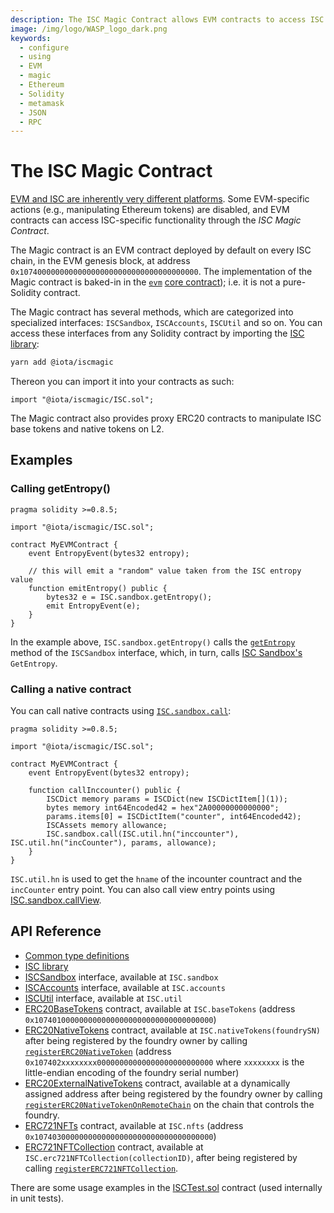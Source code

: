 ```yaml
---
description: The ISC Magic Contract allows EVM contracts to access ISC functionality.
image: /img/logo/WASP_logo_dark.png
keywords:
  - configure
  - using
  - EVM
  - magic
  - Ethereum
  - Solidity
  - metamask
  - JSON
  - RPC
---
```


# The ISC Magic Contract

[EVM and ISC are inherently very different platforms](compatibility.md).
Some EVM-specific actions (e.g., manipulating Ethereum tokens) are disabled, and EVM contracts can access ISC-specific
functionality through the _ISC Magic Contract_.

The Magic contract is an EVM contract deployed by default on every ISC chain, in the EVM genesis block, at
address `0x1074000000000000000000000000000000000000`.
The implementation of the Magic contract is baked-in in
the [`evm`](../core_concepts/core_contracts/evm.md) [core contract](../core_concepts/core_contracts/overview.md));
i.e. it is not a pure-Solidity contract.

The Magic contract has several methods, which are categorized into specialized
interfaces: `ISCSandbox`, `ISCAccounts`, `ISCUtil` and so on.
You can access these interfaces from any Solidity contract by importing
the [ISC library](https://www.npmjs.com/package/@iota/iscmagic):

```sh
yarn add @iota/iscmagic
```

Thereon you can import it into your contracts as such:

```solidity
import "@iota/iscmagic/ISC.sol";
```

The Magic contract also provides proxy ERC20 contracts to manipulate ISC base
tokens and native tokens on L2.

## Examples

### Calling getEntropy()

```solidity
pragma solidity >=0.8.5;

import "@iota/iscmagic/ISC.sol";

contract MyEVMContract {
    event EntropyEvent(bytes32 entropy);

    // this will emit a "random" value taken from the ISC entropy value
    function emitEntropy() public {
        bytes32 e = ISC.sandbox.getEntropy();
        emit EntropyEvent(e);
    }
}
```

In the example above, `ISC.sandbox.getEntropy()` calls the
[`getEntropy`](https://github.com/iotaledger/wasp/blob/develop/packages/vm/core/evm/iscmagic/ISCSandbox.sol#L20)
method of the `ISCSandbox` interface, which, in turn,
calls [ISC Sandbox's](../core_concepts/sandbox.md) `GetEntropy`.

### Calling a native contract

You can call native contracts using [`ISC.sandbox.call`](https://github.com/iotaledger/wasp/blob/develop/packages/vm/core/evm/iscmagic/ISCSandbox.sol#L56):

```solidity
pragma solidity >=0.8.5;

import "@iota/iscmagic/ISC.sol";

contract MyEVMContract {
    event EntropyEvent(bytes32 entropy);

    function callInccounter() public {
        ISCDict memory params = ISCDict(new ISCDictItem[](1));
        bytes memory int64Encoded42 = hex"2A00000000000000";
        params.items[0] = ISCDictItem("counter", int64Encoded42);
        ISCAssets memory allowance;
        ISC.sandbox.call(ISC.util.hn("inccounter"), ISC.util.hn("incCounter"), params, allowance);
    }
}
```

`ISC.util.hn` is used to get the `hname` of the incounter countract and the
`incCounter` entry point. You can also call view entry points using
[ISC.sandbox.callView](https://github.com/iotaledger/wasp/blob/develop/packages/vm/core/evm/iscmagic/ISCSandbox.sol#L59).

## API Reference

- [Common type definitions](https://github.com/iotaledger/wasp/blob/develop/packages/vm/core/evm/iscmagic/ISCTypes.sol)
- [ISC library](https://github.com/iotaledger/wasp/blob/develop/packages/vm/core/evm/iscmagic/ISC.sol)
- [ISCSandbox](https://github.com/iotaledger/wasp/blob/develop/packages/vm/core/evm/iscmagic/ISCSandbox.sol)
  interface, available at `ISC.sandbox`
- [ISCAccounts](https://github.com/iotaledger/wasp/blob/develop/packages/vm/core/evm/iscmagic/ISCAccounts.sol)
  interface, available at `ISC.accounts`
- [ISCUtil](https://github.com/iotaledger/wasp/blob/develop/packages/vm/core/evm/iscmagic/ISCUtil.sol)
  interface, available at `ISC.util`
- [ERC20BaseTokens](https://github.com/iotaledger/wasp/blob/develop/packages/vm/core/evm/iscmagic/ERC20BaseTokens.sol)
  contract, available at `ISC.baseTokens`
  (address `0x1074010000000000000000000000000000000000`)
- [ERC20NativeTokens](https://github.com/iotaledger/wasp/blob/develop/packages/vm/core/evm/iscmagic/ERC20NativeTokens.sol)
  contract, available at `ISC.nativeTokens(foundrySN)` after being registered
  by the foundry owner by calling
  [`registerERC20NativeToken`](../core_concepts/core_contracts/evm.md#registerERC20NativeToken)
  (address `0x107402xxxxxxxx00000000000000000000000000` where `xxxxxxxx` is the
  little-endian encoding of the foundry serial number)
- [ERC20ExternalNativeTokens](https://github.com/iotaledger/wasp/blob/develop/packages/vm/core/evm/iscmagic/ERC20ExternalNativeTokens.sol)
  contract, available at a dynamically assigned address after being registered
  by the foundry owner by calling
  [`registerERC20NativeTokenOnRemoteChain`](../core_concepts/core_contracts/evm.md#registerERC20NativeTokenOnRemoteChain)
  on the chain that controls the foundry.
- [ERC721NFTs](https://github.com/iotaledger/wasp/blob/develop/packages/vm/core/evm/iscmagic/ERC721NFTs.sol)
  contract, available at `ISC.nfts`
  (address `0x1074030000000000000000000000000000000000`)
- [ERC721NFTCollection](https://github.com/iotaledger/wasp/blob/develop/packages/vm/core/evm/iscmagic/ERC721NFTCollection.sol)
  contract, available at `ISC.erc721NFTCollection(collectionID)`, after being
  registered by calling [`registerERC721NFTCollection`](../core_concepts/core_contracts/evm.md#registerERC721NFTCollection).

There are some usage examples in
the [ISCTest.sol](https://github.com/iotaledger/wasp/blob/develop/packages/evm/evmtest/ISCTest.sol) contract (used
internally in unit tests).
